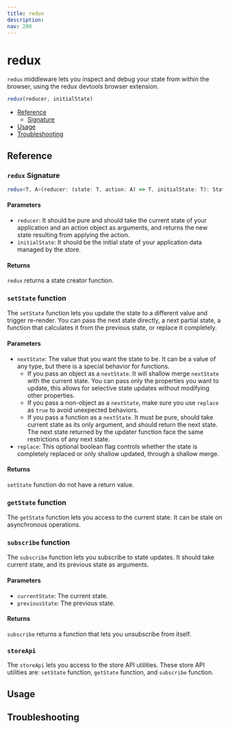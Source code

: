 ```yaml
---
title: redux
description:
nav: 208
---
```


# redux

`redux` middleware lets you inspect and debug your state from within the browser, using the redux
devtools browser extension.

```js
redux(reducer, initialState)
```

- [Reference](#reference)
  - [Signature](#redux-signature)
- [Usage](#usage)
- [Troubleshooting](#troubleshooting)

## Reference

### `redux` Signature

```ts
redux<T, A>(reducer: (state: T, action: A) => T, initialState: T): StateCreator<T & { dispatch: (action: A) => A }, [], []>
```

#### Parameters

- `reducer`: It should be pure and should take the current state of your application and an action
  object as arguments, and returns the new state resulting from applying the action.
- `initialState`: It should be the initial state of your application data managed by the store.

#### Returns

`redux` returns a state creator function.

### `setState` function

The `setState` function lets you update the state to a different value and trigger re-render. You
can pass the next state directly, a next partial state, a function that calculates it from the
previous state, or replace it completely.

#### Parameters

- `nextState`: The value that you want the state to be. It can be a value of any type, but there is
  a special behavior for functions.
  - If you pass an object as a `nextState`. It will shallow merge `nextState` with the current
    state. You can pass only the properties you want to update, this allows for selective state
    updates without modifying other properties.
  - If you pass a non-object as a `nextState`, make sure you use `replace` as `true` to avoid
    unexpected behaviors.
  - If you pass a function as a `nextState`. It must be pure, should take current state as its
    only argument, and should return the next state. The next state returned by the updater
    function face the same restrictions of any next state.
- `replace`: This optional boolean flag controls whether the state is completely replaced or only
  shallow updated, through a shallow merge.

#### Returns

`setState` function do not have a return value.

### `getState` function

The `getState` function lets you access to the current state. It can be stale on asynchronous
operations.

### `subscribe` function

The `subscribe` function lets you subscribe to state updates. It should take current state, and
its previous state as arguments.

#### Parameters

- `currentState`: The current state.
- `previousState`: The previous state.

#### Returns

`subscribe` returns a function that lets you unsubscribe from itself.

### `storeApi`

The `storeApi` lets you access to the store API utilities. These store API utilities are:
`setState` function, `getState` function, and `subscribe` function.

## Usage

## Troubleshooting
